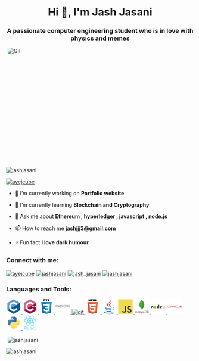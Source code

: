 <h1 align="center">Hi 👋, I'm Jash Jasani</h1>
<h3 align="center">A passionate computer engineering student who is in love with physics and memes</h3>
<img align="right" alt="GIF" src="https://github.com/abhisheknaiidu/abhisheknaiidu/blob/master/code.gif?raw=true" width="500" height="320" />
<p align="left"> <img src="https://komarev.com/ghpvc/?username=jashjasani&label=Profile%20views&color=0e75b6&style=flat" alt="jashjasani" /> </p>

<p align="left"> <a href="https://twitter.com/kafiBased" target="blank"><img src="https://img.shields.io/twitter/follow/serialOfender?logo=twitter&style=for-the-badge" alt="ayejcube" /></a> </p>

- 🔭 I’m currently working on **Portfolio website**

- 🌱 I’m currently learning **Blockchain and Cryptography**

- 💬 Ask me about **Ethereum , hyperledger , javascript , node.js**

- 📫 How to reach me **jashjjj3@gmail.com**

- ⚡ Fun fact **I love dark humour**

<h3 align="left">Connect with me:</h3>
<p align="left">
<a href="https://twitter.com/ayejcube" target="blank"><img align="center" src="https://raw.githubusercontent.com/rahuldkjain/github-profile-readme-generator/master/src/images/icons/Social/twitter.svg" alt="ayejcube" height="30" width="40" /></a>
<a href="https://linkedin.com/in/jashjasani" target="blank"><img align="center" src="https://raw.githubusercontent.com/rahuldkjain/github-profile-readme-generator/master/src/images/icons/Social/linked-in-alt.svg" alt="jashjasani" height="30" width="40" /></a>
<a href="https://instagram.com/jash_jasani" target="blank"><img align="center" src="https://raw.githubusercontent.com/rahuldkjain/github-profile-readme-generator/master/src/images/icons/Social/instagram.svg" alt="jash_jasani" height="30" width="40" /></a>
<a href="https://www.hackerrank.com/jashjasani" target="blank"><img align="center" src="https://raw.githubusercontent.com/rahuldkjain/github-profile-readme-generator/master/src/images/icons/Social/hackerrank.svg" alt="jashjasani" height="30" width="40" /></a>
</p>

<h3 align="left">Languages and Tools:</h3>
<p align="left"> <a href="https://www.cprogramming.com/" target="_blank"> <img src="https://raw.githubusercontent.com/devicons/devicon/master/icons/c/c-original.svg" alt="c" width="40" height="40"/> </a> <a href="https://www.w3schools.com/cpp/" target="_blank"> <img src="https://raw.githubusercontent.com/devicons/devicon/master/icons/cplusplus/cplusplus-original.svg" alt="cplusplus" width="40" height="40"/> </a> <a href="https://www.w3schools.com/css/" target="_blank"> <img src="https://raw.githubusercontent.com/devicons/devicon/master/icons/css3/css3-original-wordmark.svg" alt="css3" width="40" height="40"/> </a> <a href="https://expressjs.com" target="_blank"> <img src="https://raw.githubusercontent.com/devicons/devicon/master/icons/express/express-original-wordmark.svg" alt="express" width="40" height="40"/> </a> <a href="https://git-scm.com/" target="_blank"> <img src="https://www.vectorlogo.zone/logos/git-scm/git-scm-icon.svg" alt="git" width="40" height="40"/> </a> <a href="https://www.w3.org/html/" target="_blank"> <img src="https://raw.githubusercontent.com/devicons/devicon/master/icons/html5/html5-original-wordmark.svg" alt="html5" width="40" height="40"/> </a> <a href="https://www.java.com" target="_blank"> <img src="https://raw.githubusercontent.com/devicons/devicon/master/icons/java/java-original.svg" alt="java" width="40" height="40"/> </a> <a href="https://developer.mozilla.org/en-US/docs/Web/JavaScript" target="_blank"> <img src="https://raw.githubusercontent.com/devicons/devicon/master/icons/javascript/javascript-original.svg" alt="javascript" width="40" height="40"/> </a> <a href="https://www.mongodb.com/" target="_blank"> <img src="https://raw.githubusercontent.com/devicons/devicon/master/icons/mongodb/mongodb-original-wordmark.svg" alt="mongodb" width="40" height="40"/> </a> <a href="https://nodejs.org" target="_blank"> <img src="https://raw.githubusercontent.com/devicons/devicon/master/icons/nodejs/nodejs-original-wordmark.svg" alt="nodejs" width="40" height="40"/> </a> <a href="https://www.oracle.com/" target="_blank"> <img src="https://raw.githubusercontent.com/devicons/devicon/master/icons/oracle/oracle-original.svg" alt="oracle" width="40" height="40"/> </a> <a href="https://www.python.org" target="_blank"> <img src="https://raw.githubusercontent.com/devicons/devicon/master/icons/python/python-original.svg" alt="python" width="40" height="40"/> </a> <a href="https://reactjs.org/" target="_blank"> <img src="https://raw.githubusercontent.com/devicons/devicon/master/icons/react/react-original-wordmark.svg" alt="react" width="40" height="40"/> </a> </p>


<p>&nbsp;<img align="center" src="https://github-readme-stats.vercel.app/api/top-langs/?username=jashjasani&layout=compact" alt="jashjasani" /></p>
<p><img align="left" src="https://github-readme-stats.vercel.app/api?username=jashjasani&show_icons=true&include_all_commits=true" alt="jashjasani" /></p>

